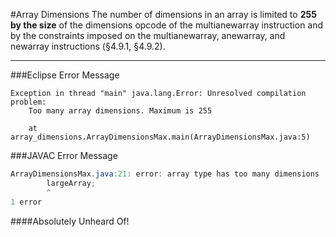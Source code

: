 #Array Dimensions
The number of dimensions in an array is limited to **255 by the size** of the dimensions opcode of the multianewarray instruction and by the constraints imposed on the multianewarray, anewarray, and newarray instructions (§4.9.1, §4.9.2).

---

###Eclipse Error Message
```
Exception in thread "main" java.lang.Error: Unresolved compilation problem: 
	Too many array dimensions. Maximum is 255
	
	at array_dimensions.ArrayDimensionsMax.main(ArrayDimensionsMax.java:5)
```

###JAVAC Error Message
```java
ArrayDimensionsMax.java:21: error: array type has too many dimensions
		largeArray;
		^
1 error

```

####Absolutely Unheard Of!
